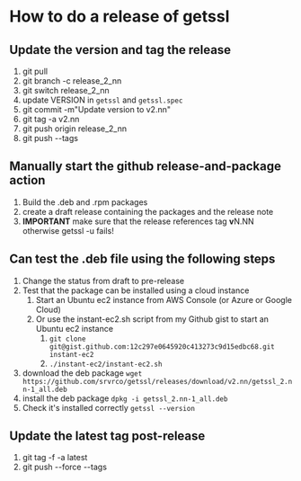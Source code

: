 # How to do a release of getssl

## Update the version and tag the release

1. git pull
2. git branch -c release_2_nn
3. git switch release_2_nn
4. update VERSION in `getssl` and `getssl.spec`
5. git commit -m"Update version to v2.nn"
6. git tag -a v2.nn
7. git push origin release_2_nn
8. git push --tags

## Manually start the github release-and-package action

1. Build the .deb and .rpm packages
2. create a draft release containing the packages and the release note
3. **IMPORTANT** make sure that the release references tag **v**N.NN otherwise getssl -u fails!

## Can test the .deb file using the following steps

1. Change the status from draft to pre-release
2. Test that the package can be installed using a cloud instance
   1. Start an Ubuntu ec2 instance from AWS Console (or Azure or Google Cloud)
   2. Or use the instant-ec2.sh script from my Github gist to start an Ubuntu ec2 instance
      1. `git clone git@gist.github.com:12c297e0645920c413273c9d15edbc68.git instant-ec2`
      2. `./instant-ec2/instant-ec2.sh`
3. download the deb package
   `wget https://github.com/srvrco/getssl/releases/download/v2.nn/getssl_2.nn-1_all.deb`
4. install the deb package
   `dpkg -i getssl_2.nn-1_all.deb`
5. Check it's installed correctly
   `getssl --version`

## Update the latest tag post-release

1. git tag -f -a latest
2. git push --force --tags
